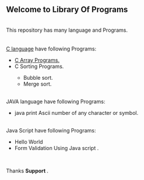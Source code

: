<h2>Welcome to Library Of Programs </h2>

<br>
This repository has many language and Programs.
<br>
<br>
<br>
<a href ="https://github.com/kundan333/LibraryOfPrograms/tree/master/C%20Programs">C language</a> have following Programs:<br>
<ul>
<a href = "https://github.com/kundan333/LibraryOfPrograms/blob/master/C%20Programs/Array.c"><li> C Array Programs.</li></a>
<li>C Sorting Programs. </li>
<ul>
    <li> Bubble sort.</li>
    <li> Merge sort. </li>
</ul>
   </ul>
<br>
JAVA language have following Programs:<br>
<ul>
<li> java print Ascii number of any character or symbol.</li> 
</ul>
<br>
Java Script have following Programs:<br>
<ul>
<li> Hello World </li>
<li> Form Validation Using Java script .</li> 
</ul>

<br>




Thanks <b> Support </b>.
